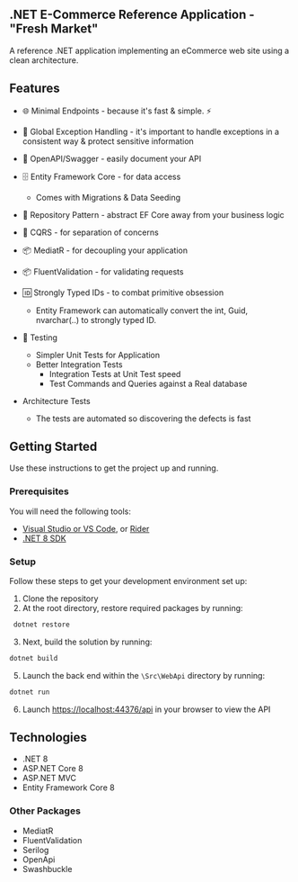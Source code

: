 ## .NET E-Commerce Reference Application - "Fresh Market"

A reference .NET application implementing an eCommerce web site using a clean architecture.

##  Features

- 🌐 Minimal Endpoints - because it's fast & simple. ⚡
- 🔑 Global Exception Handling - it's important to handle exceptions in a consistent way & protect sensitive information
- 📝 OpenAPI/Swagger - easily document your API
- 🗄️ Entity Framework Core - for data access
    - Comes with Migrations & Data Seeding
- 🧩 Repository Pattern - abstract EF Core away from your business logic
- 🔀 CQRS - for separation of concerns
- 📦 MediatR - for decoupling your application
- 📦 FluentValidation - for validating requests
- 🆔 Strongly Typed IDs - to combat primitive obsession
    - Entity Framework can automatically convert the int, Guid, nvarchar(..) to strongly typed ID.
      
- 🧪 Testing
    - Simpler Unit Tests for Application
    - Better Integration Tests
        - Integration Tests at Unit Test speed
        - Test Commands and Queries against a Real database

- Architecture Tests
    - The tests are automated so discovering the defects is fast
 
##  Getting Started

Use these instructions to get the project up and running.

### Prerequisites

You will need the following tools:

* [Visual Studio or VS Code](https://visualstudio.microsoft.com/downloads/), or [Rider](https://www.jetbrains.com/rider/download/)
* [.NET 8 SDK](https://dotnet.microsoft.com/en-us/download)

### Setup

Follow these steps to get your development environment set up:

1. Clone the repository
2. At the root directory, restore required packages by running:

```bash
 dotnet restore
```

3. Next, build the solution by running:

```bash
dotnet build
```

5. Launch the back end within the `\Src\WebApi` directory by running:

```bash
dotnet run
```
6. Launch [https://localhost:44376/api](http://localhost:5001/api) in your browser to view the API

## Technologies

* .NET 8
* ASP.NET Core 8
* ASP.NET MVC 
* Entity Framework Core 8

### Other Packages

* MediatR
* FluentValidation
* Serilog
* OpenApi
* Swashbuckle

